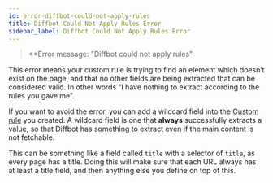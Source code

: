 ```yaml
---
id: error-diffbot-could-not-apply-rules
title: Diffbot Could Not Apply Rules Error
sidebar_label: Diffbot Could Not Apply Rules Error
---
```


> **Error message: "Diffbot could not apply rules"

This error means your custom rule is trying to find an element which doesn’t exist on the page, and that no other fields are being extracted that can be considered valid. In other words “I have nothing to extract according to the rules you gave me”.

If you want to avoid the error, you can add a wildcard field into the [Custom rule](api-basics-custom) you created. A wildcard field is one that **always** successfully extracts a value, so that Diffbot has something to extract even if the main content is not fetchable. 

This can be something like a field called `title` with a selector of `title`, as every page has a title. Doing this will make sure that each URL always has at least a title field, and then anything else you define on top of this.